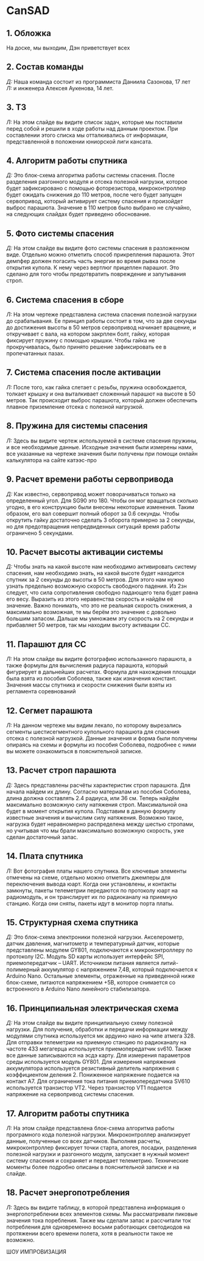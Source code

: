 # CanSAD

## 1. Обложка
На доске, мы выходим, Дэн приветствует всех

## 2. Состав команды
_Д:_ Наша команда состоит из программиста Даниила Сазонова, 17 лет<br>
_Л:_ и инженера Алексея Аукенова, 14 лет.

## 3. ТЗ
_Л:_  На этом слайде вы видите список задач, которые мы поставили перед собой и решили в ходе работы над данным проектом. При составлении этого списка мы отталкивались от 
информации, представленной в положении юниорской лиги кансата.

## 4. Алгоритм работы спутника
_Д:_ Это блок-схема алгоритма работы системы спасения. После разделения разгонного модуля и отсека полезной нагрузки, которое будет зафиксировано с помощью фоторезистора, микроконтроллер будет ожидать снижения до 110 метров, после чего будет запущен сервопривод, который активирует систему спасения и произойдет выброс парашюта. Значение в 110 метров было выбрано не случайно, на следующих слайдах будет приведено обоснование.

## 5. Фото системы спасения
_Д:_ На этом слайде вы видите фото системы спасения в разложенном виде. Отдельно можно отметить способ прикрепления парашюта. Этот демпфер должен погасить часть энергии во время рывка после открытия купола. К нему через вертлюг прицеплен парашют. Это сделано для того чтобы предотвратить повреждение и запутывания строп.

## 6. Система спасения в сборе
_Л:_ На этом чертеже представлена система спасения полезной нагрузки до срабатывания. Ее принцип работы состоит в том, что за две секунды до достижения высоты в 50 метров сервопривод начинает вращение, и откручивает с вала, на котором закрплен болт, гайку, которая фиксирует пружину с помощью крышки. Чтобы гайка не прокручивалась, было принято решение зафиксировать ее в пропечатанных пазах.

## 7. Система спасения после активации
_Л:_ После того, как гайка слетает с резьбы, пружина освобождается, толкает крышку и она выталкивает сложенный парашют на высоте в 50 метров. Так происходит выброс парашюта, который должен обеспечить плавное приземление отсека с полезной нагрузкой.

## 8. Пружина для системы спасения 
_Л:_ Здесь вы видите чертеж используемой в системе спасения пружины, и все необходимые данные. Исходные значения были измерены нами, все указанные на чертеже значения были получены при помощи онлайн калькулятора на сайте катээс-про

## 9. Расчет времени работы сервопривода
_Д:_ Как известно, сервопривод может поворачиваться только на определенный угол. Для SG90 это 180. Чтобы он мог вращаться сколько угодно, в его конструкцию были внесены некоторые изменения. Таким образом, его вал совершит полный оборот за 0.6 секунды. Чтобы открутить гайку достаточно сделать 3 оборота примерно за 2 секунды, но для предотвращения непредвиденных ситуаций время работы ограничено 5 секундами.

## 10. Расчет высоты активации системы
_Д:_ Чтобы знать на какой высоте нам необходимо активировать систему спасения, нам необходимо знать, на какой высоте будет находится спутник за 2 секунды до высоты в 50 метров. Для этого нам нужно узнать предельно возможную скорость свободного падения. Из 2зн следует, что сила сопротивления свободно падающего тела будет равна его весу. Выразить из этого неравенства скорость и найдём её значение. Важно понимать, что это не реальная скорость снижения, а максимально возможная, те мы берём это значение с довольно большим запасом. Дальше мы умножаем эту скорость на 2 секунды и прибавляет 50 метров, так мы находим высоту активации СС.

## 11. Парашют для СС
_Л:_ На этом слайде вы видите фотографию использанного парашюта, а также формулы для вычисления радиуса парашюта, который фигурирует в дальнейших расчетах. Формула для нахождения площади была взята из пособия Соболева, также как изначения констант. Значения массы спутника и скорости снижения были взяты из регламента соревнований 

## 12. Сегмет парашюта
_Л:_ На данном чертеже мы видим лекало, по которому вырезались сегменты шестисегментного купольного парашюта для спасения отсека с полезной нагрузкой. Данные значения и форма были получены опираясь на схемы и формулы из пособия Соболева, подробнее с ними вы можете ознакомиться в пояснительной записке. 

## 13. Расчет строп парашюта
_Д:_ Здесь представлены расчёты характеристик строп парашюта. Для начала найдем их длину. Согласно материалам из пособия Соболева, длина должна составлять 2.4 радиуса, или 36 см. Теперь найдём максимально возможную силу натяжения строп. Максимальной она будет в момент открытия купола. Подставим в данную формулу известные значения и вычислим силу натяжения. Возможно такое, нагрузка будет неравномерно распределена между шестью стропами, но учитывая что мы брали максимально возможную скорость, уже сделан достаточный запас. 

## 14. Плата спутника
_Л:_ Вот фотография платы нашего спутника. Все ключевые элементы отмечены на схеме, отдельно можно отметить джемперы для переключения вывода юарт. Когда они установлены, и контакты замкнуты, пакеты телеметрии передаются по протоколу юарт на радиомодуль, и он транслирует их по радиоканалу на приемную станцию. Когда они сняты, пакеты идут в монитор порта платы.

## 15. Структурная схема спутника
_Д:_ Это блок-схема электроники полезной нагрузки. Акселерометр, датчик давления, магнитометр и температурный датчик, которые представлены модулем GY801, подключаются к микроконтроллеру по протоколу I2C. Модуль SD карты использует интерфейс SPI, приемопередатчик – UART. Источником питания является литий-полимерный аккумулятор с напряжением 7,4В, который подключается к Arduino Nano. Остальные элементы, отраженные на приведенной ниже блок-схеме, питаются напряжением +5В, которое снимается со встроенного в Arduino Nano линейного стабилизатора.

## 16. Принципиальная электрическая схема
_Д:_ На этом слайде вы видите принципиальную схему полезной нагрузки. Для получения, обработки и передачи информации между модулями спутника используется мк ардуино нано на чипе атмега 328. Для отправки телеметрии на приемную станцию по радиоканалу на частоте 433 мегагерца используется приемопередатчик sv610. Также все данные записываются на эсдэ карту. Для измерения параметров среды используется модуль GY801. Для измерения напряжения аккумулятора используется резистивный делитель напряжения с коэффициентом деления 2. Пониженное напряжение подается на контакт A7. Для ограничения тока питания приемопередатчика SV610 используется транзистор VT2. Через транзистор VT1 подается напряжение на сервопривод системы спасения. 

## 17. Алгоритм работы спутника
_Л:_ На этом слайде представлена блок-схема алгоритма работы програмного кода полезной нагрузки. Микроконтроллер анализирует данные, полученные со всех датчиков. Выполняя расчеты, микроконтроллер фиксирует точки старта, апогея, посадки, разделения полезной нагрузки и разгонного модуля, запускает в нужный момент систему спасения и сохраняет и передает телеметрию. Технические моменты более подробно описаны в пояснительной записке и на слайде. 

## 18. Расчет энергопотребления
_Л:_ Здесь вы видите таблицу, в которой представлена информация о энергопотреблении всех элементов схемы. Мы рассматривали пиковые значения тока поребления. Также мы сделали запас и рассчитали ток потребления для одновременно восьми работающих светодиодов на протяжении всего времени полета, хотя в реальности такое не возможно.

ШОУ ИМПРОВИЗАЦИЯ

